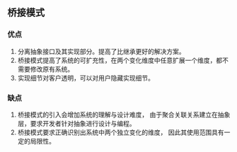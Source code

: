 ## 桥接模式
### 优点
1. 分离抽象接口及其实现部分。提高了比继承更好的解决方案。
2. 桥接模式提高了系统的可扩充性，在两个变化维度中任意扩展一个维度，都不需要修改原有系统。
3. 实现细节对客户透明，可以对用户隐藏实现细节。
### 缺点
1. 桥接模式的引入会增加系统的理解与设计难度，
由于聚合关联关系建立在抽象层，要求开发者针对抽象进行设计与编程。
2. 桥接模式要求正确识别出系统中两个独立变化的维度，
因此其使用范围具有一定的局限性。
